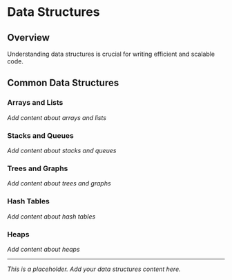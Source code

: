 # Data Structures

## Overview

Understanding data structures is crucial for writing efficient and scalable code.

## Common Data Structures

### Arrays and Lists
*Add content about arrays and lists*

### Stacks and Queues
*Add content about stacks and queues*

### Trees and Graphs
*Add content about trees and graphs*

### Hash Tables
*Add content about hash tables*

### Heaps
*Add content about heaps*

---

*This is a placeholder. Add your data structures content here.*
